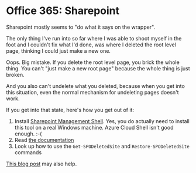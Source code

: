 # Office 365: Sharepoint

Sharepoint mostly seems to "do what it says on the wrapper".

The only thing I've run into so far where I was able to shoot myself in the
foot and I couldn't fix what I'd done, was where I deleted the root level
page, thinking I could just make a new one.

Oops. Big mistake. If you delete the root level page, you brick the whole
thing. You can't "just make a new root page" because the whole thing is
just broken.

And you also can't undelete what you deleted, because when you get into
this situation, even the normal mechanism for undeleting pages doesn't work.

If you get into that state, here's how you get out of it:
1. Install [Sharepoint Management
Shell](https://www.microsoft.com/en-us/download/details.aspx?id=35588). Yes,
   you do actually need to install this tool on a real Windows machine.
   Azure Cloud Shell isn't good enough. :-(
2. Read [the
   documentation](https://docs.microsoft.com/en-us/powershell/sharepoint/sharepoint-online/introduction-sharepoint-online-management-shell)
3. Look up how to use the `Get-SPODeletedSite` and `Restore-SPODeletedSite`
   commands

[This blog
post](https://www.adamfowlerit.com/2017/06/recover-sharepoint-online-site/)
may also help.
